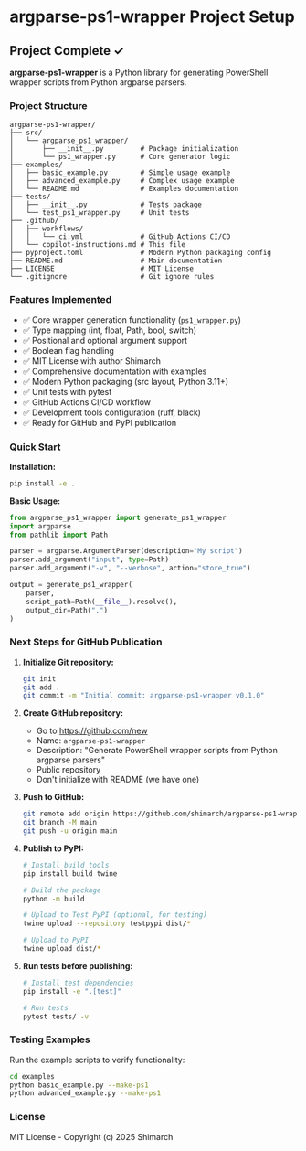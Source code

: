 # argparse-ps1-wrapper Project Setup

## Project Complete ✓

**argparse-ps1-wrapper** is a Python library for generating PowerShell wrapper scripts from Python argparse parsers.

### Project Structure

```
argparse-ps1-wrapper/
├── src/
│   └── argparse_ps1_wrapper/
│       ├── __init__.py         # Package initialization
│       └── ps1_wrapper.py      # Core generator logic
├── examples/
│   ├── basic_example.py        # Simple usage example
│   ├── advanced_example.py     # Complex usage example
│   └── README.md               # Examples documentation
├── tests/
│   ├── __init__.py             # Tests package
│   └── test_ps1_wrapper.py     # Unit tests
├── .github/
│   ├── workflows/
│   │   └── ci.yml              # GitHub Actions CI/CD
│   └── copilot-instructions.md # This file
├── pyproject.toml              # Modern Python packaging config
├── README.md                   # Main documentation
├── LICENSE                     # MIT License
└── .gitignore                  # Git ignore rules
```

### Features Implemented

- ✅ Core wrapper generation functionality (`ps1_wrapper.py`)
- ✅ Type mapping (int, float, Path, bool, switch)
- ✅ Positional and optional argument support
- ✅ Boolean flag handling
- ✅ MIT License with author Shimarch
- ✅ Comprehensive documentation with examples
- ✅ Modern Python packaging (src layout, Python 3.11+)
- ✅ Unit tests with pytest
- ✅ GitHub Actions CI/CD workflow
- ✅ Development tools configuration (ruff, black)
- ✅ Ready for GitHub and PyPI publication

### Quick Start

**Installation:**

```bash
pip install -e .
```

**Basic Usage:**

```python
from argparse_ps1_wrapper import generate_ps1_wrapper
import argparse
from pathlib import Path

parser = argparse.ArgumentParser(description="My script")
parser.add_argument("input", type=Path)
parser.add_argument("-v", "--verbose", action="store_true")

output = generate_ps1_wrapper(
    parser,
    script_path=Path(__file__).resolve(),
    output_dir=Path(".")
)
```

### Next Steps for GitHub Publication

1. **Initialize Git repository:**

   ```bash
   git init
   git add .
   git commit -m "Initial commit: argparse-ps1-wrapper v0.1.0"
   ```

2. **Create GitHub repository:**

   - Go to https://github.com/new
   - Name: `argparse-ps1-wrapper`
   - Description: "Generate PowerShell wrapper scripts from Python argparse parsers"
   - Public repository
   - Don't initialize with README (we have one)

3. **Push to GitHub:**

   ```bash
   git remote add origin https://github.com/shimarch/argparse-ps1-wrapper.git
   git branch -M main
   git push -u origin main
   ```

4. **Publish to PyPI:**

   ```bash
   # Install build tools
   pip install build twine

   # Build the package
   python -m build

   # Upload to Test PyPI (optional, for testing)
   twine upload --repository testpypi dist/*

   # Upload to PyPI
   twine upload dist/*
   ```

5. **Run tests before publishing:**

   ```bash
   # Install test dependencies
   pip install -e ".[test]"

   # Run tests
   pytest tests/ -v
   ```

### Testing Examples

Run the example scripts to verify functionality:

```bash
cd examples
python basic_example.py --make-ps1
python advanced_example.py --make-ps1
```

### License

MIT License - Copyright (c) 2025 Shimarch
